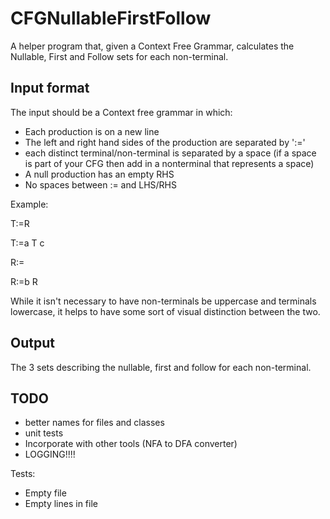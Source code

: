 # CFGNullableFirstFollow

A helper program that, given a Context Free Grammar, calculates the Nullable, First and Follow sets for each non-terminal.

## Input format

The input should be a Context free grammar in which:

* Each production is on a new line
* The left and right hand sides of the production are separated by ':='
* each distinct terminal/non-terminal is separated by a space (if a space is part of your CFG then add in a nonterminal that represents a space)
* A null production has an empty RHS
* No spaces between := and LHS/RHS

Example:

T:=R

T:=a T c

R:=

R:=b R

While it isn't necessary to have non-terminals be uppercase and terminals lowercase, it helps to have some sort of visual distinction between the two.

## Output

The 3 sets describing the nullable, first and follow for each non-terminal.

## TODO

* better names for files and classes
* unit tests
* Incorporate with other tools (NFA to DFA converter)
* LOGGING!!!!

Tests:

* Empty file
* Empty lines in file
